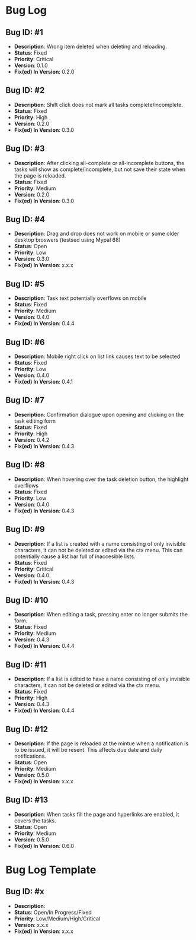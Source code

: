 # Bug Log

## Bug ID: #1
- **Description**: Wrong item deleted when deleting and reloading.
- **Status**: Fixed
- **Priority**: Critical
- **Version**: 0.1.0
- **Fix(ed) In Version**: 0.2.0

## Bug ID: #2
- **Description**: Shift click does not mark all tasks complete/incomplete.
- **Status**: Fixed
- **Priority**: High
- **Version**: 0.2.0
- **Fix(ed) In Version**: 0.3.0

## Bug ID: #3
- **Description**: After clicking all-complete or all-incomplete buttons, the tasks will show as complete/incomplete, but not save their state when the page is reloaded.
- **Status**: Fixed
- **Priority**: Medium
- **Version**: 0.2.0
- **Fix(ed) In Version**: 0.3.0

## Bug ID: #4
- **Description**: Drag and drop does not work on mobile or some older desktop broswers (testsed using Mypal 68)
- **Status**: Open
- **Priority**: Low
- **Version**: 0.3.0
- **Fix(ed) In Version**: x.x.x

## Bug ID: #5
- **Description**: Task text potentially overflows on mobile
- **Status**: Fixed
- **Priority**: Medium
- **Version**: 0.4.0
- **Fix(ed) In Version**: 0.4.4

## Bug ID: #6
- **Description**: Mobile right click on list link causes text to be selected
- **Status**: Fixed
- **Priority**: Low
- **Version**: 0.4.0
- **Fix(ed) In Version**: 0.4.1

## Bug ID: #7
- **Description**: Confirmation dialogue upon opening and clicking on the task editing form
- **Status**: Fixed
- **Priority**: High
- **Version**: 0.4.2
- **Fix(ed) In Version**: 0.4.3

## Bug ID: #8
- **Description**: When hovering over the task deletion button, the highlight overflows
- **Status**: Fixed
- **Priority**: Low
- **Version**: 0.4.0
- **Fix(ed) In Version**: 0.4.3

## Bug ID: #9
- **Description**: If a list is created with a name consisting of only invisible characters, it can not be deleted or edited via the ctx menu. This can potentially cause a list bar full of inaccesible lists. 
- **Status**: Fixed
- **Priority**: Critical
- **Version**: 0.4.0
- **Fix(ed) In Version**: 0.4.3

## Bug ID: #10
- **Description**: When editing a task, pressing enter no longer submits the form. 
- **Status**: Fixed
- **Priority**: Medium
- **Version**: 0.4.3
- **Fix(ed) In Version**: 0.4.4

## Bug ID: #11
- **Description**:  If a list is edited to have a name consisting of only invisible characters, it can not be deleted or edited via the ctx menu.
- **Status**: Fixed
- **Priority**: High
- **Version**: 0.4.3
- **Fix(ed) In Version**: 0.4.4

## Bug ID: #12
- **Description**: If the page is reloaded at the mintue when a notification is to be issued, it will be resent.  This affects due date and daily notifications.
- **Status**: Open
- **Priority**: Medium
- **Version**: 0.5.0
- **Fix(ed) In Version**: x.x.x

## Bug ID: #13
- **Description**: When tasks fill the page and hyperlinks are enabled, it covers the tasks.
- **Status**: Open
- **Priority**: Medium
- **Version**: 0.5.0
- **Fix(ed) In Version**: 0.6.0

# Bug Log Template

## Bug ID: #x
- **Description**: 
- **Status**: Open/In Progress/Fixed
- **Priority**: Low/Medium/High/Critical
- **Version**: x.x.x
- **Fix(ed) In Version**: x.x.x